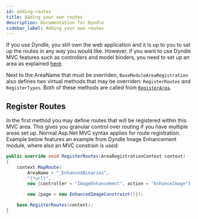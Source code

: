 ```yaml
---
id: adding-routes
title: Adding your own routes
description: Documentation for Dyndle
sidebar_label: Adding your own routes
---
```


If you use Dyndle, you still own the web application and it is up to you to set up the routes in any way you would like. However, if you want to use Dyndle MVC features such as controllers and model binders, you need to set up an area as explained [here](manual-installation.html#register-area).

Next to the AreaName that must be overriden, `BaseModuleAreaRegistration` also defines two virtual methods that may be overriden: `RegisterRoutes` and `RegisterTypes`. Both of these methods are called from [`RegisterArea`](https://docs.microsoft.com/en-us/dotnet/api/system.web.mvc.arearegistration.registerarea?view=aspnet-mvc-5.2).

## Register Routes

In the first method you may define routes that will be registered within this MVC area. This gives you granular control over routing if you have multiple areas set up. Normal Asp.Net MVC syntax applies for route registration. Example below features an example from Dyndle Image Enhancement module, where also an MVC constrain is used:

```c#
public override void RegisterRoutes(AreaRegistrationContext context)
{
	context.MapRoute(
		AreaName + "_EnhancedBinaries",
		"{*url}",
		new {controller = "ImageEnhancement", action = "EnhanceImage"},

		new {page = new EnhancedImageConstraint()});

	base.RegisterRoutes(context);
}
```

